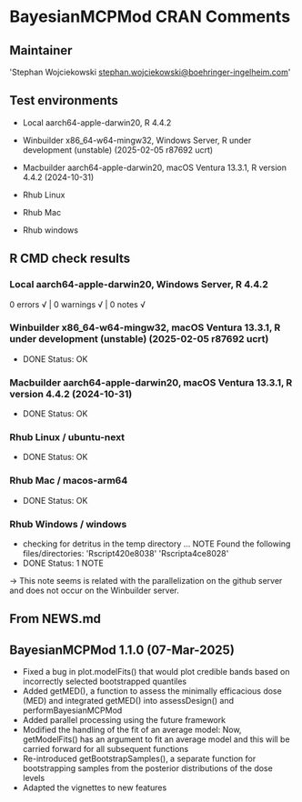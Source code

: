 # BayesianMCPMod CRAN Comments

## Maintainer

'Stephan Wojciekowski <stephan.wojciekowski@boehringer-ingelheim.com>'

## Test environments
- Local aarch64-apple-darwin20, R 4.4.2

- Winbuilder x86_64-w64-mingw32, Windows Server, R under development (unstable) (2025-02-05 r87692 ucrt)
- Macbuilder aarch64-apple-darwin20, macOS Ventura 13.3.1, R version 4.4.2 (2024-10-31)

- Rhub Linux
- Rhub Mac
- Rhub windows

## R CMD check results

### Local aarch64-apple-darwin20, Windows Server, R 4.4.2
0 errors √ | 0 warnings √ | 0 notes √

### Winbuilder x86_64-w64-mingw32, macOS Ventura 13.3.1, R under development (unstable) (2025-02-05 r87692 ucrt)

* DONE
Status: OK

### Macbuilder aarch64-apple-darwin20, macOS Ventura 13.3.1, R version 4.4.2 (2024-10-31)

* DONE
Status: OK

### Rhub Linux / ubuntu-next

* DONE
Status: OK

### Rhub Mac / macos-arm64

* DONE
Status: OK

### Rhub Windows / windows

* checking for detritus in the temp directory ... NOTE
Found the following files/directories:
  'Rscript420e8038' 'Rscripta4ce8028'
* DONE
Status: 1 NOTE

-> This note seems is related with the parallelization on the github server and does not occur on the Winbuilder server.
   
## From NEWS.md

## BayesianMCPMod 1.1.0 (07-Mar-2025)

- Fixed a bug in plot.modelFits() that would plot credible bands based on incorrectly selected bootstrapped quantiles
- Added getMED(), a function to assess the minimally efficacious dose (MED) and integrated getMED() into assessDesign() and performBayesianMCPMod
- Added parallel processing using the future framework
- Modified the handling of the fit of an average model: Now, getModelFits() has an argument to fit an average model and this will be carried forward for all subsequent functions
- Re-introduced getBootstrapSamples(), a separate function for bootstrapping samples from the posterior distributions of the dose levels
- Adapted the vignettes to new features